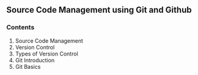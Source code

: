## Source Code Management using Git and Github
### Contents
1. Source Code Management
2. Version Control
3. Types of Version Control
4. Git Introduction
5. Git Basics
